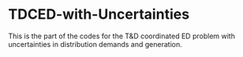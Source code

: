 # TDCED-with-Uncertainties
This is the part of the codes for the T&amp;D coordinated ED problem with uncertainties in distribution demands and generation. 

